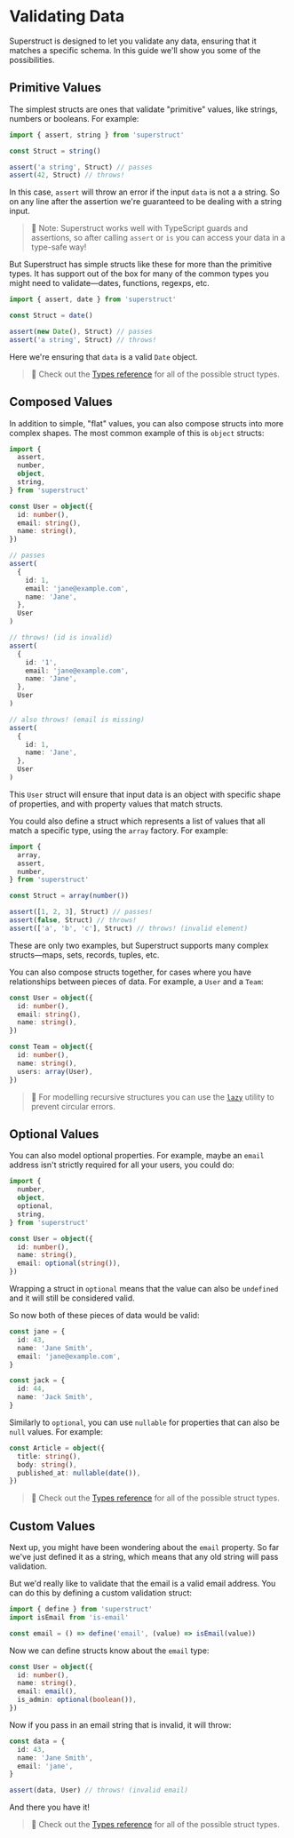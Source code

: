 # Validating Data

Superstruct is designed to let you validate any data, ensuring that it matches a specific schema. In this guide we'll show you some of the possibilities.

## Primitive Values

The simplest structs are ones that validate "primitive" values, like strings, numbers or booleans. For example:

```ts
import { assert, string } from 'superstruct'

const Struct = string()

assert('a string', Struct) // passes
assert(42, Struct) // throws!
```

In this case, `assert` will throw an error if the input `data` is not a a string. So on any line after the assertion we're guaranteed to be dealing with a string input.

> 🤖 Note: Superstruct works well with TypeScript guards and assertions, so after calling `assert` or `is` you can access your data in a type-safe way!

But Superstruct has simple structs like these for more than the primitive types. It has support out of the box for many of the common types you might need to validate—dates, functions, regexps, etc.

```ts
import { assert, date } from 'superstruct'

const Struct = date()

assert(new Date(), Struct) // passes
assert('a string', Struct) // throws!
```

Here we're ensuring that `data` is a valid `Date` object.

> 🤖 Check out the [Types reference](../reference/types.md) for all of the possible struct types.

## Composed Values

In addition to simple, "flat" values, you can also compose structs into more complex shapes. The most common example of this is `object` structs:

```ts
import {
  assert,
  number,
  object,
  string,
} from 'superstruct'

const User = object({
  id: number(),
  email: string(),
  name: string(),
})

// passes
assert(
  {
    id: 1,
    email: 'jane@example.com',
    name: 'Jane',
  },
  User
)

// throws! (id is invalid)
assert(
  {
    id: '1',
    email: 'jane@example.com',
    name: 'Jane',
  },
  User
)

// also throws! (email is missing)
assert(
  {
    id: 1,
    name: 'Jane',
  },
  User
)
```

This `User` struct will ensure that input data is an object with specific shape of properties, and with property values that match structs.

You could also define a struct which represents a list of values that all match a specific type, using the `array` factory. For example:

```ts
import {
  array,
  assert,
  number,
} from 'superstruct'

const Struct = array(number())

assert([1, 2, 3], Struct) // passes!
assert(false, Struct) // throws!
assert(['a', 'b', 'c'], Struct) // throws! (invalid element)
```

These are only two examples, but Superstruct supports many complex structs—maps, sets, records, tuples, etc.

You can also compose structs together, for cases where you have relationships between pieces of data. For example, a `User` and a `Team`:

```ts
const User = object({
  id: number(),
  email: string(),
  name: string(),
})

const Team = object({
  id: number(),
  name: string(),
  users: array(User),
})
```

> 🤖 For modelling recursive structures you can use the [`lazy`](../reference/types.md#lazy) utility to prevent circular errors.

## Optional Values

You can also model optional properties. For example, maybe an `email` address isn't strictly required for all your users, you could do:

```ts
import {
  number,
  object,
  optional,
  string,
} from 'superstruct'

const User = object({
  id: number(),
  name: string(),
  email: optional(string()),
})
```

Wrapping a struct in `optional` means that the value can also be `undefined` and it will still be considered valid.

So now both of these pieces of data would be valid:

```ts
const jane = {
  id: 43,
  name: 'Jane Smith',
  email: 'jane@example.com',
}

const jack = {
  id: 44,
  name: 'Jack Smith',
}
```

Similarly to `optional`, you can use `nullable` for properties that can also be `null` values. For example:

```ts
const Article = object({
  title: string(),
  body: string(),
  published_at: nullable(date()),
})
```

> 🤖 Check out the [Types reference](../reference/types.md) for all of the possible struct types.

## Custom Values

Next up, you might have been wondering about the `email` property. So far we've just defined it as a string, which means that any old string will pass validation.

But we'd really like to validate that the email is a valid email address. You can do this by defining a custom validation struct:

```ts
import { define } from 'superstruct'
import isEmail from 'is-email'

const email = () => define('email', (value) => isEmail(value))
```

Now we can define structs know about the `email` type:

```ts
const User = object({
  id: number(),
  name: string(),
  email: email(),
  is_admin: optional(boolean()),
})
```

Now if you pass in an email string that is invalid, it will throw:

```ts
const data = {
  id: 43,
  name: 'Jane Smith',
  email: 'jane',
}

assert(data, User) // throws! (invalid email)
```

And there you have it!

> 🤖 Check out the [Types reference](../reference/types.md) for all of the possible struct types.
